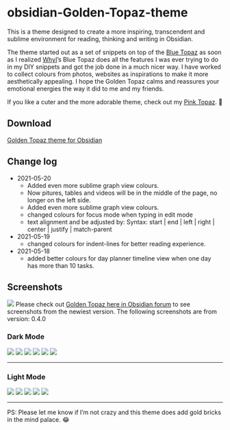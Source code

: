 # obsidian-Golden-Topaz-theme

This is a theme designed to create a more inspiring, transcendent and sublime environment for reading, thinking and writing in Obsidian.

The theme started out as a set of snippets on top of the [Blue Topaz](https://forum.obsidian.md/t/theme-blue-topaz-v2-4-updated-20210403-for-v0-11-12/6425) as soon as I realized [WhyI](https://forum.obsidian.md/u/whyI)’s Blue Topaz does all the features I was ever trying to do in my DIY snippets and got the job done in a much nicer way. I have worked to collect colours from photos, websites as inspirations to make it more aesthetically appealing. I hope the Golden Topaz calms and reassures your emotional energies the way it did to me and my friends.

If you like a cuter and the more adorable theme, check out my [Pink Topaz](https://forum.obsidian.md/t/pink-topaz-theme-for-flowers-and-sweetness/18451). :smiling_face_with_three_hearts:

## Download
[ Golden Topaz theme for Obsidian ](https://github.com/shaggyfeng/obsidian-Golden-Topaz-theme/files/6518916/Golden.Topaz.zip)

## Change log
- 2021-05-20
	- Added even more sublime graph view colours.
	- Now pitures, tables and videos will be in the middle of the page, no longer on the left side.      
	- Added even more sublime graph view colours.
	- changed colours for focus mode when typing in edit mode
	- text alignment and be adjusted by: Syntax: start | end | left | right | center | justify | match-parent
- 2021-05-19
	- changed colours for indent-lines for better reading experience.   
- 2021-05-18 
	- added better colours for day planner timeline view when one day 
           has more than 10 tasks.
		
## Screenshots
![](https://github.com/shaggyfeng/obsidian-Golden-Topaz-theme/blob/main/Golden%20Topaz.gif)
Please check out [Golden Topaz here in Obsidian forum](https://forum.obsidian.md/t/golden-topaz-theme-of-sublime/18489) to see screenshots from the newiest version.
The following screenshots are from version: 0.4.0
### Dark Mode
![](https://forum.obsidian.md/uploads/default/optimized/2X/1/19eae05fbdfa11e41a98130827f589e25d08d905_2_1035x582.png) 
![](https://forum.obsidian.md/uploads/default/optimized/2X/4/46689b26424b67818aa8501875e4f1ec7877e00e_2_1035x582.png) 
![](https://forum.obsidian.md/uploads/default/optimized/2X/d/d95a4322a20585805744459a28783f5f5f8edef5_2_1035x582.png) 
![](https://forum.obsidian.md/uploads/default/optimized/2X/2/2b1cc41f68286e61a02c6c679cf41e22a0f6a5df_2_1035x582.png) 
![](https://forum.obsidian.md/uploads/default/optimized/2X/c/ca2a6fb027b02672c4a76a920bbc8369dae5c62b_2_1035x582.png) 
![](https://forum.obsidian.md/uploads/default/optimized/2X/c/c10c632300d435c1321974164731325b00e9aac0_2_1035x582.png) 
***
### Light Mode
![](https://forum.obsidian.md/uploads/default/optimized/2X/9/90da263fcec648189e9de0fa53cc09a447e41b89_2_1035x582.png) 
![](https://forum.obsidian.md/uploads/default/optimized/2X/0/093f91730e30efc554d85fdf1658d01aaaf7a72b_2_1035x582.png) 
![](https://forum.obsidian.md/uploads/default/optimized/2X/9/94b0d5401d18ca758f2fde49ac49ee89d0f97a49_2_1035x582.png) 
![](https://forum.obsidian.md/uploads/default/optimized/2X/e/e7d65604eb2fbef3dee81b49708c092b7f4f315d_2_1035x582.png) 
![](https://forum.obsidian.md/uploads/default/optimized/2X/7/7466700e613602f16ff48673430f667692c95482_2_1035x582.png) 
***
PS:  Please let me know if I’m not crazy and this theme does add gold bricks in the mind palace. :joy:
